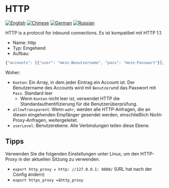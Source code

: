 # HTTP

[![English](../../resources/english.svg)](https://www.v2ray.com/en/configuration/protocols/http.html) [![Chinese](../../resources/chinese.svg)](https://www.v2ray.com/chapter_02/protocols/http.html) [![German](../../resources/german.svg)](https://www.v2ray.com/de/configuration/protocols/http.html) [![Russian](../../resources/russian.svg)](https://www.v2ray.com/ru/configuration/protocols/http.html)

HTTP is a protocol for inbound connections. Es ist kompatibel mit HTTP 1.1.

* Name: http
* Typ: Eingehend
* Aufbau:

```javascript
{"accounts": [{"user": "mein-Benutzername", "pass": "mein-Passwort"}], "allowTransparent": false, "userLevel": 0}
```

Woher:

* `Konten`: Ein Array, in dem jeder Eintrag ein Account ist. Der Benutzername des Accounts wird mit `Benutzer`und das Passwort mit `Pass`. Standard leer 
  * Wenn `Konten` nicht leer ist, verwendet HTTP die Standardauthentifizierung für die Benutzerüberprüfung.
* `allowTransparent`: Wenn `wahr`, werden alle HTTP-Anfragen, die an diesen eingehenden Empfänger gesendet werden, einschließlich Nicht-Proxy-Anfragen, weitergeleitet.
* `userLevel`: Benutzerebene. Alle Verbindungen teilen diese Ebene.

## Tipps

Verwenden Sie die folgenden Einstellungen unter Linux, um den HTTP-Proxy in der aktuellen Sitzung zu verwenden.

* `export http_proxy = http: //127.0.0.1: 8080/` (URL hat nach der Config ändern)
* `export https_proxy =$http_proxy`
